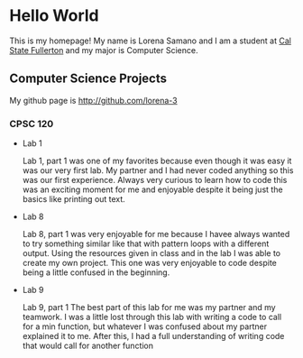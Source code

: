 # Hello World

This is my homepage! My name is Lorena Samano and I am a student at [Cal State Fullerton](http://www.fullerton.edu/) and my major is Computer Science.

## Computer Science Projects

My github page is http://github.com/lorena-3

### CPSC 120

* Lab 1

    Lab 1, part 1 was one of my favorites because even though it was easy it was our very first lab. My partner and I had never coded anything so this was our first experience. Always very curious to learn how to code this was an exciting moment for me and enjoyable despite it being just the basics like printing out text. 

* Lab 8
    
    Lab 8, part 1 was very enjoyable for me because I havee always wanted to try something similar like that with pattern loops with a different output. Using the resources given in class and in the lab I was able to create my own project. This one was very enjoyable to code despite being a little confused in the beginning. 

* Lab 9
    
    Lab 9, part 1 The best part of this lab for me was my partner and my teamwork. I was a little lost through this lab with writing a code to call for a min function, but whatever I was confused about my partner explained it to me. After this, I had a full understanding of writing code that would call for another function
